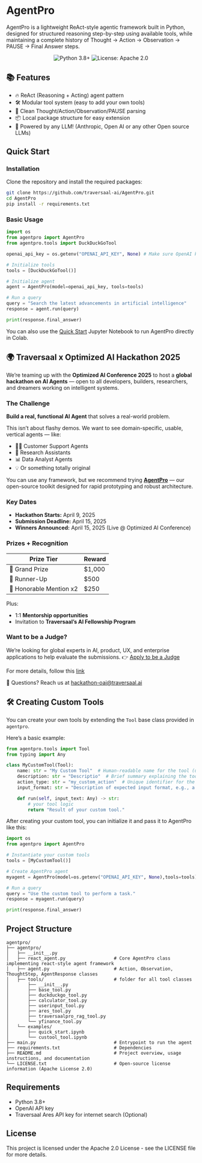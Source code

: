 # AgentPro

AgentPro is a lightweight ReAct-style agentic framework built in Python, designed for structured reasoning step-by-step using available tools, while maintaining a complete history of Thought → Action → Observation → PAUSE → Final Answer steps.

<p align="center">
  <img src="https://img.shields.io/badge/Python-3.8%2B-blue" alt="Python 3.8+">
  <img src="https://img.shields.io/badge/License-Apache%202.0-blue" alt="License: Apache 2.0">
</p>

## 📚 Features

- 🔥 ReAct (Reasoning + Acting) agent pattern
- 🛠️ Modular tool system (easy to add your own tools)
- 📜 Clean Thought/Action/Observation/PAUSE parsing
- 📦 Local package structure for easy extension
- 🧠 Powered by any LLM! (Anthropic, Open AI or any other Open source LLMs)

## Quick Start

### Installation

Clone the repository and install the required packages:

```bash
git clone https://github.com/traversaal-ai/AgentPro.git
cd AgentPro
pip install -r requirements.txt
```
<!--
### Configuration

Create a `.env` file in the root directory with your API keys:

```
OPENAI_API_KEY=your_openai_api_key
TRAVERSAAL_ARES_API_KEY=your_traversaal_ares_api_key
```
Ares internet tool: Searches the internet for real-time information using the Traversaal Ares API. To get `TRAVERSAAL_ARES_API_KEY`. Follow these steps:

1. Go to the [Traversaal API platform](https://api.traversaal.ai/)
2. Log in or create an account
3. Click **"Create new secret key"**
4. Copy the generated key and paste in `.env` file :

### Running the Agent

From the command line:

```bash
python main.py
```

This starts an interactive session with the agent where you can enter queries. -->

### Basic Usage
```python
import os
from agentpro import AgentPro
from agentpro.tools import DuckDuckGoTool

openai_api_key = os.getenv("OPENAI_API_KEY", None) # Make sure OpenAI key is set

# Initialize tools
tools = [DuckDuckGoTool()]

# Initialize agent
agent = AgentPro(model=openai_api_key, tools=tools)

# Run a query
query = "Search the latest advancements in artificial intelligence"
response = agent.run(query)

print(response.final_answer)

```
You can also use the [Quick Start](https://github.com/traversaal-ai/AgentPro/blob/main/agentpro/examples/quick_start.ipynb) Jupyter Notebook to run AgentPro directly in Colab.

## 🌍 Traversaal x Optimized AI Hackathon 2025

We’re teaming up with the **Optimized AI Conference 2025** to host a **global hackathon on AI Agents** — open to all developers, builders, researchers, and dreamers working on intelligent systems.

### The Challenge

**Build a real, functional AI Agent** that solves a real-world problem.

This isn’t about flashy demos. We want to see domain-specific, usable, vertical agents — like:
- 🧑‍💼 Customer Support Agents
- 🔬 Research Assistants
- 📊 Data Analyst Agents
- 💡 Or something totally original

You can use any framework, but we recommend trying **[AgentPro](https://github.com/traversaal-ai/AgentPro)** — our open-source toolkit designed for rapid prototyping and robust architecture.

### Key Dates

- **Hackathon Starts:** April 9, 2025  
- **Submission Deadline:** April 15, 2025  
- **Winners Announced:** April 15, 2025 (Live @ Optimized AI Conference)

### Prizes + Recognition

| Prize Tier         | Reward     |
|--------------------|------------|
| 🥇 Grand Prize      | $1,000     |
| 🥈 Runner-Up        | $500     |
| 🥉 Honorable Mention x2 | $250       |

Plus:
- 1:1 **Mentorship opportunities**
- Invitation to **Traversaal’s AI Fellowship Program**

### Want to be a Judge?
We’re looking for global experts in AI, product, UX, and enterprise applications to help evaluate the submissions. 👉 [Apply to be a Judge](https://forms.gle/zpC4GbEjAkD1osY68)

For more details, follow this [link](https://hackathon.traversaal.ai/)

📩 Questions? Reach us at [hackathon-oai@traversaal.ai](hackathon-oai@traversaal.ai)

<!--
## Data Science Agent
https://github.com/user-attachments/assets/aeeb91e4-134e-4a14-bbc4-2523ba236c56


## Tools Overview
The AgentPro toolkit comes with a variety of default tasks, such as:

- **Internet Research**: "What are the latest developments in quantum computing?"
- **Code Generation**: "Create a Python script to analyze stock prices and generate a chart"
- **YouTube Analysis**: "Find and summarize recent videos about machine learning"
- **Presentation Creation**: "Make a presentation about renewable energy sources"

### AresInternetTool

Searches the internet for real-time information using the Traversaal Ares API.

```python
ares_tool = AresInternetTool()
result = ares_tool.run("recent advances in AI")
```

### CodeEngine

Generates and executes Python code based on natural language descriptions.

```python
code_tool = CodeEngine()
result = code_tool.run("create a bar chart comparing FAANG stocks")
```

### YouTubeSearchTool

Searches for YouTube videos, extracts transcripts, and summarizes content.

```python
youtube_tool = YouTubeSearchTool()
result = youtube_tool.run("machine learning tutorials")
```

### SlideGenerationTool

Creates PowerPoint presentations from structured content.

```python
slide_tool = SlideGenerationTool()
slides = [
    {"slide_title": "Introduction", "content": "Overview of the topic"},
    {"slide_title": "Key Points", "content": "The main arguments and findings"}
]
result = slide_tool.run(slides)
```

### DataAnalysisTool

Analyzes data files and provides statistical insights, visualizations, and exploratory data analysis.

```python
data_tool = DataAnalysisTool()

# Basic usage with a file path
result = data_tool.run("path/to/data.csv")

# With specific analysis parameters
analysis_params = {
    "file_path": "path/to/data.csv",
    "analysis_type": "visualization",
    "viz_type": "correlation",
    "columns": ["age", "income", "education"]
}
result = data_tool.run(analysis_params)
```
-->
## 🛠️ Creating Custom Tools

You can create your own tools by extending the `Tool` base class provided in `agentpro`.

Here’s a basic example:

```python
from agentpro.tools import Tool
from typing import Any

class MyCustomTool(Tool):
    name: str = "My Custom Tool"  # Human-readable name for the tool (used in documentation and debugging)
    description: str = "Descriptio"  # Brief summary explaining the tool's functionality for agent
    action_type: str = "my_custom_action"  # Unique identifier for the tool; lowercase with underscores for agent; avoid spaces, digits, special characters
    input_format: str = "Description of expected input format, e.g., a string query."  # Instruction on what kind of input the tool expects with example

    def run(self, input_text: Any) -> str:
        # your tool logic
        return "Result of your custom tool."

```

After creating your custom tool, you can initialize it and pass it to AgentPro like this:

```python
import os
from agentpro import AgentPro

# Instantiate your custom tools
tools = [MyCustomTool()]

# Create AgentPro agent
myagent = AgentPro(model=os.getenv("OPENAI_API_KEY", None),tools=tools)

# Run a query
query = "Use the custom tool to perform a task."
response = myagent.run(query)

print(response.final_answer)
```

## Project Structure

```
agentpro/
├── agentpro/
│   ├── __init__.py
│   ├── react_agent.py                  # Core AgentPro class implementing react-style agent framework
│   ├── agent.py                        # Action, Observation, ThoughtStep, AgentResponse classes
│   ├── tools/                          # folder for all tool classes
│       ├── __init__.py
│       ├── base_tool.py
│       ├── duckduckgo_tool.py
│       ├── calculator_tool.py
│       ├── userinput_tool.py
│       ├── ares_tool.py
│       ├── traversaalpro_rag_tool.py
│       └── yfinance_tool.py
│   └── examples/
│       ├── quick_start.ipynb
│       └── custool_tool.ipynb        
├── main.py                             # Entrypoint to run the agent
├── requirements.txt                    # Dependencies
├── README.md                           # Project overview, usage instructions, and documentation
└── LICENSE.txt                         # Open-source license information (Apache License 2.0)
```

## Requirements

- Python 3.8+
- OpenAI API key
- Traversaal Ares API key for internet search (Optional)

## License

This project is licensed under the Apache 2.0 License - see the LICENSE file for more details.
